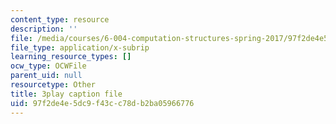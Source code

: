 ```yaml
---
content_type: resource
description: ''
file: /media/courses/6-004-computation-structures-spring-2017/97f2de4e5dc9f43cc78db2ba05966776_wP-ODG_e1i0.srt
file_type: application/x-subrip
learning_resource_types: []
ocw_type: OCWFile
parent_uid: null
resourcetype: Other
title: 3play caption file
uid: 97f2de4e-5dc9-f43c-c78d-b2ba05966776
---
```

